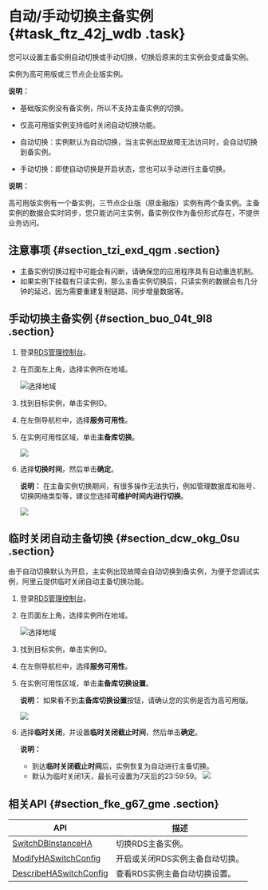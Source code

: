 # 自动/手动切换主备实例 {#task_ftz_42j_wdb .task}

您可以设置主备实例自动切换或手动切换，切换后原来的主实例会变成备实例。

实例为高可用版或三节点企业版实例。

**说明：** 

-   基础版实例没有备实例，所以不支持主备实例的切换。
-   仅高可用版实例支持临时关闭自动切换功能。

-   自动切换：实例默认为自动切换，当主实例出现故障无法访问时，会自动切换到备实例。
-   手动切换：即使自动切换是开启状态，您也可以手动进行主备切换。

**说明：** 

高可用版实例有一个备实例，三节点企业版（原金融版）实例有两个备实例。主备实例的数据会实时同步，您只能访问主实例，备实例仅作为备份形式存在，不提供业务访问。

## 注意事项 {#section_tzi_exd_qgm .section}

-   主备实例切换过程中可能会有闪断，请确保您的应用程序具有自动重连机制。
-   如果实例下挂载有只读实例，那么主备实例切换后，只读实例的数据会有几分钟的延迟，因为需要重建复制链路、同步增量数据等。

## 手动切换主备实例 {#section_buo_04t_9l8 .section}

1.  登录[RDS管理控制台](https://rds.console.aliyun.com/)。
2.  在页面左上角，选择实例所在地域。 

    ![选择地域](http://static-aliyun-doc.oss-cn-hangzhou.aliyuncs.com/assets/img/7814/156704306936543_zh-CN.png)

3.  找到目标实例，单击实例ID。
4.  在左侧导航栏中，选择**服务可用性**。
5.  在实例可用性区域，单击**主备库切换**。 

    ![](http://static-aliyun-doc.oss-cn-hangzhou.aliyuncs.com/assets/img/7885/156704306911172_zh-CN.png)

6.  选择**切换时间**，然后单击**确定**。 

    **说明：** 在主备实例切换期间，有很多操作无法执行，例如管理数据库和账号、切换网络类型等，建议您选择**可维护时间内进行切换**。

    ![](http://static-aliyun-doc.oss-cn-hangzhou.aliyuncs.com/assets/img/7885/15670430693021_zh-CN.png)


## 临时关闭自动主备切换 {#section_dcw_okg_0su .section}

由于自动切换默认为开启，主实例出现故障会自动切换到备实例，为便于您调试实例，阿里云提供临时关闭自动主备切换功能。

1.  登录[RDS管理控制台](https://rds.console.aliyun.com/)。
2.  在页面左上角，选择实例所在地域。 

    ![选择地域](http://static-aliyun-doc.oss-cn-hangzhou.aliyuncs.com/assets/img/7814/156704306936543_zh-CN.png)

3.  找到目标实例，单击实例ID。
4.  在左侧导航栏中，选择**服务可用性**。
5.  在实例可用性区域，单击**主备库切换设置**。 

    **说明：** 如果看不到**主备库切换设置**按钮，请确认您的实例是否为高可用版。

    ![](http://static-aliyun-doc.oss-cn-hangzhou.aliyuncs.com/assets/img/41779/156704306958318_zh-CN.png)

6.  选择**临时关闭**，并设置**临时关闭截止时间**，然后单击**确定**。 

    **说明：** 

    -   到达**临时关闭截止时间**后，实例恢复为自动进行主备切换。
    -   默认为临时关闭1天，最长可设置为7天后的23:59:59。
    ![](http://static-aliyun-doc.oss-cn-hangzhou.aliyuncs.com/assets/img/41779/156704306958320_zh-CN.png)


## 相关API {#section_fke_g67_gme .section}

|API|描述|
|---|--|
|[SwitchDBInstanceHA](../cn.zh-CN/API参考/实例管理/SwitchDBInstanceHA.md#)|切换RDS主备实例。|
|[ModifyHASwitchConfig](../cn.zh-CN/API参考/实例管理/ModifyHASwitchConfig.md#)|开启或关闭RDS实例主备自动切换。|
|[DescribeHASwitchConfig](../cn.zh-CN/API参考/实例管理/DescribeHASwitchConfig.md#)|查看RDS实例主备自动切换设置。|

